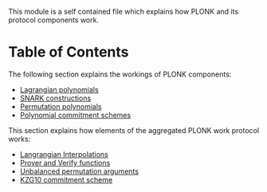 This module is a self contained file which explains
how PLONK and its protocol components work.

Table of Contents
=================

The following section explains the workings of PLONK components:
* [Lagrangian polynomials](notes_lp)
* [SNARK constructions](notes_snark)
* [Permutation polynomials](notes_pp)
* [Polynomial commitment schemes](notes_commitments)


This section explains how elements of the aggregated PLONK work protocol works:
* [Langrangian Interpolations](notes_interpolation)
* [Prover and Verify functions](notes_prove_verfify)
* [Unbalanced permutation arguments](notes_pa)
* [KZG10 commitment scheme](notes_kzg10)